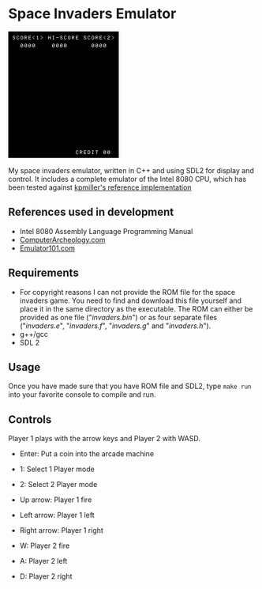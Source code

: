 # Space Invaders Emulator

![Space Invaders Gameplay](gameplay.gif)

My space invaders emulator, written in C++ and using SDL2 for display and control. It includes a complete emulator of the Intel 8080 CPU, which has been tested against [kpmiller's reference implementation](https://github.com/kpmiller/emulator101/blob/master/CocoaPart7-Threading/8080emu.c)

## References used in development

- Intel 8080 Assembly Language Programming Manual
- [ComputerArcheology.com](https://computerarcheology.com/Arcade/SpaceInvaders/Hardware.html)
- [Emulator101.com](http://www.emulator101.com/)

## Requirements

- For copyright reasons I can not provide the ROM file for the space invaders game. You need to find and download this file yourself and place it in the same directory as the executable. The ROM can either be provided as one file ("*invaders.bin*") or as four separate files ("*invaders.e*", "*invaders.f*", "*invaders.g*" and "*invaders.h*").
- g++/gcc
- SDL 2

## Usage

Once you have made sure that you have ROM file and SDL2, type `make run` into your favorite console to compile and run.

## Controls

Player 1 plays with the arrow keys and Player 2 with WASD.

- Enter: Put a coin into the arcade machine
- 1: Select 1 Player mode
- 2: Select 2 Player mode

- Up    arrow: Player 1 fire
- Left  arrow: Player 1 left
- Right arrow: Player 1 right

- W: Player 2 fire
- A: Player 2 left
- D: Player 2 right
